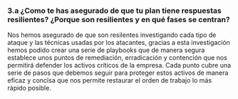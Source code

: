 ### 3.a  ¿Como te has asegurado de que tu plan tiene respuestas resilientes? ¿Porque son resilientes y en qué fases se centran?

Nos hemos asegurado de que son resilentes investigando cada tipo de ataque y las técnicas usadas por los atacantes, gracias a esta investigación hemos podido crear una serie de playbooks que de manera segura establece unos puntos de remediación, erradicación y contención que nos permitirá defender los activos críticos de la empresa. Cada punto cubre una serie de pasos que debemos seguir para proteger estos activos de manera eficaz y concisa que nos permite restaurar el orden de trabajo lo más rápido posible.

